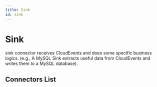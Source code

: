 ```yaml
---
title: Sink
id: sink
---
```


# Sink
sink connector receives CloudEvents and does some specific business logics. (e.g., A MySQL Sink extracts useful data from CloudEvents and writes them to a MySQL database).

## Connectors List
